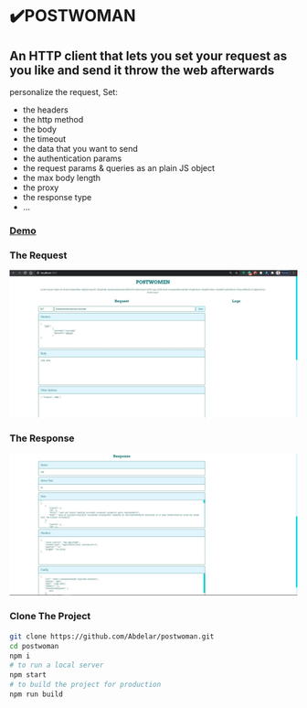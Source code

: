 # ✔️POSTWOMAN

## An HTTP client that lets you set your request as you like and send it throw the web afterwards

personalize the request, Set:

- the headers
- the http method
- the body
- the timeout
- the data that you want to send
- the authentication params
- the request params & queries as an plain JS object
- the max body length
- the proxy
- the response type
- ...

### [Demo](https://abdell.tech/postwoman)

### The Request

![screenshot_1](src/assets/screenshots1.jpg)

### The Response

![screenshot_2](src/assets/screenshots2.jpg)

### Clone The Project

```bash
git clone https://github.com/Abdelar/postwoman.git
cd postwoman
npm i
# to run a local server
npm start
# to build the project for production
npm run build
```
